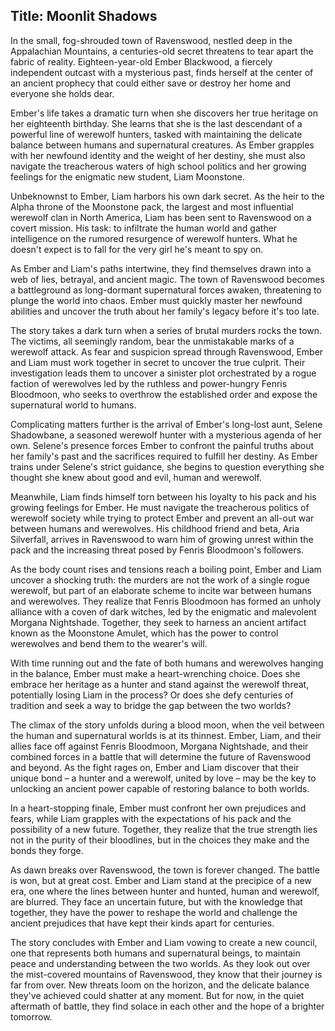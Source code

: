 
## Title: Moonlit Shadows

In the small, fog-shrouded town of Ravenswood, nestled deep in the Appalachian Mountains, a centuries-old secret threatens to tear apart the fabric of reality. Eighteen-year-old Ember Blackwood, a fiercely independent outcast with a mysterious past, finds herself at the center of an ancient prophecy that could either save or destroy her home and everyone she holds dear.

Ember's life takes a dramatic turn when she discovers her true heritage on her eighteenth birthday. She learns that she is the last descendant of a powerful line of werewolf hunters, tasked with maintaining the delicate balance between humans and supernatural creatures. As Ember grapples with her newfound identity and the weight of her destiny, she must also navigate the treacherous waters of high school politics and her growing feelings for the enigmatic new student, Liam Moonstone.

Unbeknownst to Ember, Liam harbors his own dark secret. As the heir to the Alpha throne of the Moonstone pack, the largest and most influential werewolf clan in North America, Liam has been sent to Ravenswood on a covert mission. His task: to infiltrate the human world and gather intelligence on the rumored resurgence of werewolf hunters. What he doesn't expect is to fall for the very girl he's meant to spy on.

As Ember and Liam's paths intertwine, they find themselves drawn into a web of lies, betrayal, and ancient magic. The town of Ravenswood becomes a battleground as long-dormant supernatural forces awaken, threatening to plunge the world into chaos. Ember must quickly master her newfound abilities and uncover the truth about her family's legacy before it's too late.

The story takes a dark turn when a series of brutal murders rocks the town. The victims, all seemingly random, bear the unmistakable marks of a werewolf attack. As fear and suspicion spread through Ravenswood, Ember and Liam must work together in secret to uncover the true culprit. Their investigation leads them to uncover a sinister plot orchestrated by a rogue faction of werewolves led by the ruthless and power-hungry Fenris Bloodmoon, who seeks to overthrow the established order and expose the supernatural world to humans.

Complicating matters further is the arrival of Ember's long-lost aunt, Selene Shadowbane, a seasoned werewolf hunter with a mysterious agenda of her own. Selene's presence forces Ember to confront the painful truths about her family's past and the sacrifices required to fulfill her destiny. As Ember trains under Selene's strict guidance, she begins to question everything she thought she knew about good and evil, human and werewolf.

Meanwhile, Liam finds himself torn between his loyalty to his pack and his growing feelings for Ember. He must navigate the treacherous politics of werewolf society while trying to protect Ember and prevent an all-out war between humans and werewolves. His childhood friend and beta, Aria Silverfall, arrives in Ravenswood to warn him of growing unrest within the pack and the increasing threat posed by Fenris Bloodmoon's followers.

As the body count rises and tensions reach a boiling point, Ember and Liam uncover a shocking truth: the murders are not the work of a single rogue werewolf, but part of an elaborate scheme to incite war between humans and werewolves. They realize that Fenris Bloodmoon has formed an unholy alliance with a coven of dark witches, led by the enigmatic and malevolent Morgana Nightshade. Together, they seek to harness an ancient artifact known as the Moonstone Amulet, which has the power to control werewolves and bend them to the wearer's will.

With time running out and the fate of both humans and werewolves hanging in the balance, Ember must make a heart-wrenching choice. Does she embrace her heritage as a hunter and stand against the werewolf threat, potentially losing Liam in the process? Or does she defy centuries of tradition and seek a way to bridge the gap between the two worlds?

The climax of the story unfolds during a blood moon, when the veil between the human and supernatural worlds is at its thinnest. Ember, Liam, and their allies face off against Fenris Bloodmoon, Morgana Nightshade, and their combined forces in a battle that will determine the future of Ravenswood and beyond. As the fight rages on, Ember and Liam discover that their unique bond – a hunter and a werewolf, united by love – may be the key to unlocking an ancient power capable of restoring balance to both worlds.

In a heart-stopping finale, Ember must confront her own prejudices and fears, while Liam grapples with the expectations of his pack and the possibility of a new future. Together, they realize that the true strength lies not in the purity of their bloodlines, but in the choices they make and the bonds they forge.

As dawn breaks over Ravenswood, the town is forever changed. The battle is won, but at great cost. Ember and Liam stand at the precipice of a new era, one where the lines between hunter and hunted, human and werewolf, are blurred. They face an uncertain future, but with the knowledge that together, they have the power to reshape the world and challenge the ancient prejudices that have kept their kinds apart for centuries.

The story concludes with Ember and Liam vowing to create a new council, one that represents both humans and supernatural beings, to maintain peace and understanding between the two worlds. As they look out over the mist-covered mountains of Ravenswood, they know that their journey is far from over. New threats loom on the horizon, and the delicate balance they've achieved could shatter at any moment. But for now, in the quiet aftermath of battle, they find solace in each other and the hope of a brighter tomorrow.


